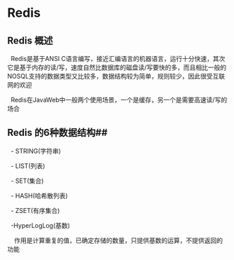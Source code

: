 # Redis #
## Redis 概述 ##

   Redis是基于ANSI C语言编写，接近汇编语言的机器语言，运行十分快速，其次它是基于内存的读/写，速度自然比数据库的磁盘读/写要快的多，而且相比一般的NOSQL支持的数据类型又比较多，数据结构较为简单，规则较少，因此很受互联网的欢迎
   
   Redis在JavaWeb中一般两个使用场景，一个是缓存，另一个是需要高速读/写的场合
   
## Redis 的6种数据结构##

   - STRING(字符串)
   
   - LIST(列表)
   
   - SET(集合)
   
   - HASH(哈希散列表)
   
   - ZSET(有序集合)
   
   -HyperLogLog(基数)
   
     作用是计算重复的值，已确定存储的数量，只提供基数的运算，不提供返回的功能
